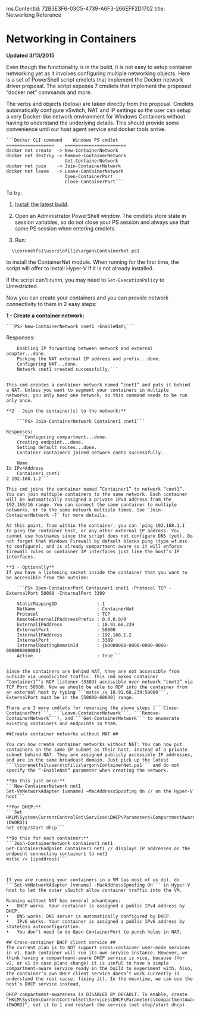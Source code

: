 ms.ContentId: 72B3E3F6-03C5-4739-A6F3-266EFF2D1702
title: Networking Reference


# Networking in Containers #

**Updated 3/13/2015**

Even though the functionality is in the build, it is not easy to setup container networking yet as it involves configuring multiple networking objects.
Here is a set of PowerShell script cmdlets that implement the Docker network driver proposal. The script exposes 7 cmdlets that implement the proposed “docker net” commands and more.

The verbs and objects (below) are taken directly from the proposal. Cmdlets automatically configure vSwitch, NAT and IP settings so the user can setup a very Docker-like network environment for Windows Containers without having to understand the underlying details. This should provide some convenience until our host agent service and docker tools arrive.


	```Docker CLI command    Windows PS cmdlet
	==================    =======================
	docker net create  -> New-ContainerNetwork
	docker net destroy -> Remove-ContainerNetwork
	                      Get-ContainerNetwork
	docker net join    -> Join-ContainerNetwork
	docker net leave   -> Leave-ContainerNetwork
	                      Open-ContainerPort
	                      Close-ContainerPort```

To try:

1. [Install the latest build](..\quick_start\run_local.md).
2. Open an Administrator PowerShell window.
  The cmdlets store state in session variables, so do not close your PS session and always use that same PS session when entering cmdlets.
  
2. Run:
  ```
	\\corenetfs1\users\ofiliz\argon\ContainerNet.ps1
  ```
  to install the ContainerNet module.  When running for the first time, the script will offer to install Hyper-V if it is not already installed.
  
  If the script can't runm, you may need to `Set-ExecutionPolicy` to Unrestricted.


Now you can create your containers and you can provide network connectivity to them in 2 easy steps:



**1 - Create a container network:**

	```PS> New-ContainerNetwork cnet1 -EnableNat\```
 
Responses:
```Creating a vSwitch for the network...done.
	Enabling IP forwarding between network and external adapter...done.
	Picking the NAT external IP address and prefix...done.
	Configuring NAT...done.
	Network cnet1 created successfully.```


This cmd creates a container network named “cnet1” and puts it behind a NAT. Unless you want to segment your containers in multiple networks, you only need one network, so this command needs to be run only once.

**2 - Join the container(s) to the network:**

	```PS> Join-ContainerNetwork Container1 cnet1```

Responses:
	```Configuring compartment...done.
	Creating endpoint...done.
	Setting default routes...done.
	Container Container1 joined network cnet1 successfully.

	Name                                                                         Id IPv4Address
	Container1_cnet1                                                              2 192.168.1.2```

This cmd joins the container named “Container1” to network “cnet1”. You can join multiple containers to the same network. Each container will be automatically assigned a private IPv4 address from the 192.168/16 range. You can connect the same container to multiple networks, or to the same network multiple times. See `Join-ContainerNetwork -?` for more details.

At this point, from within the container, you can `ping 192.168.1.1` to ping the container host, or any other external IP address. You cannot use hostnames since the script does not configure DNS (yet). Do not forget that Windows Firewall by default blocks ping (type wf.msc to configure), and is already compartment-aware so it will enforce firewall rules on container IP interfaces just like the host’s IP interfaces.

**3 - Optionally**
If you have a listening socket inside the container that you want to be accessible from the outside: 

	```PS> Open-ContainerPort Container1 cnet1 -Protocol TCP -ExternalPort 50000 -InternalPort 3389
	
	StaticMappingID               : 1
	NatName                       : ContainerNat
	Protocol                      : TCP
	RemoteExternalIPAddressPrefix : 0.0.0.0/0
	ExternalIPAddress             : 10.91.68.239
	ExternalPort                  : 50000
	InternalIPAddress             : 192.168.1.2
	InternalPort                  : 3389
	InternalRoutingDomainId       : {00000000-0000-0000-0000-000000000000}
	Active                        : True```
	

Since the containers are behind NAT, they are not accessible from outside via unsolicited traffic. This cmd makes container “Container1”’s RDP listener (3389) accessible over network “cnet1” via TCP Port 50000. Now we should be able to RDP into the container from an external host by typing ```mstsc /v 10.91.68.239:50000```. ExternalPort must be in the [50000-60000] range.

There are 3 more cmdlets for reversing the above steps (```Close-ContainerPort```, ```Leave-ContainerNetwork```, ```Remove-ContainerNetwork```), and ```Get-ContainerNetwork``` to enumerate existing containers and endpoints in them.

##Create container networks without NAT ##

You can now create container networks without NAT: You can now put containers on the same IP subnet as their host, instead of a private subnet behind NAT. They are assigned publicly accessible IP addresses, and are in the same broadcast domain. Just pick up the latest ```\\corenetfs1\users\ofiliz\argon\ContainerNet.ps1``` and do not specify the “-EnableNat” parameter when creating the network.

**Do this just once:**
```New-ContainerNetwork net1
Set-VmNetworkAdapter [vmname] –MacAddressSpoofing On // on the Hyper-V host```
 
**For DHCP:**
```Set HKLM\System\CurrentControlSet\Services\DHCP\Parameters\CompartmentAware (DWORD)1
net stop/start dhcp```
 
**Do this for each container:**
```Join-ContainerNetwork container1 net1
Get-ContainerEndpoint container1 net1 // displays IP addresses on the endpoint connecting container1 to net1
mstsc /v [ipaddress]```


 
If you are running your containers in a VM (as most of us do), do ```Set-VmNetworkAdapter [vmname] -MacAddressSpoofing On``` in Hyper-V host to let the outer vSwitch allow container traffic into the VM.
 
Running without NAT has several advantages:
•	DHCP works. Your container is assigned a public IPv4 address by DHCP.
•	DNS works. DNS server is automatically configured by DHCP.
•	IPv6 works. Your container is assigned a public IPv6 address by stateless autoconfiguration.
•	You don’t need to do Open-ContainerPort to punch holes in NAT.
 
## Cross-container DHCP client service ##
The current plan is to NOT support cross-container user-mode services in v1. Each container will run its own service instance. However, we think having a compartment-aware DHCP service is nice, because (for v2, or v1 in case plans change) it is useful to have a simple compartment-aware service ready in the build to experiment with. Also, the container’s own DHCP client service doesn’t work currently (I understand the root cause, fixing it). In the meantime, we can use the host’s DHCP service instead.
 
DHCP compartment-awareness is DISABLED BY DEFAULT. To enable, create “HKLM\System\CurrentControlSet\Services\DHCP\Parameters\CompartmentAware (DWORD)”, set it to 1 and restart the service (net stop/start dhcp).

